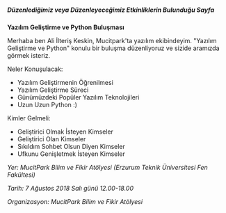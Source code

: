 ##### Düzenlediğimiz veya Düzenleyeceğimiz Etkinliklerin Bulunduğu Sayfa



**Yazılım Geliştirme ve Python Buluşması**

Merhaba ben Ali İlteriş Keskin, Mucitpark'ta yazılım ekibindeyim. "Yazılım Geliştirme ve Python" konulu bir buluşma düzenliyoruz ve sizide aramızda görmek isteriz.

Neler Konuşulacak:

- Yazılım Geliştirmenin Öğrenilmesi
- Yazılım Geliştirme Süreci
- Günümüzdeki Popüler Yazılım Teknolojileri
- Uzun Uzun Python :)

Kimler Gelmeli:

- Geliştirici Olmak İsteyen Kimseler
- Geliştirici Olan Kimseler
- Sıkıldım Sohbet Olsun Diyen Kimseler
- Ufkunu Genişletmek İsteyen Kimseler

*Yer: MucitPark Bilim ve Fikir Atölyesi (Erzurum Teknik Üniversitesi Fen Fakültesi)*

*Tarih: 7 Ağustos 2018 Salı günü 12.00-18.00*

*Organizasyon: MucitPark Bilim ve Fikir Atölyesi*